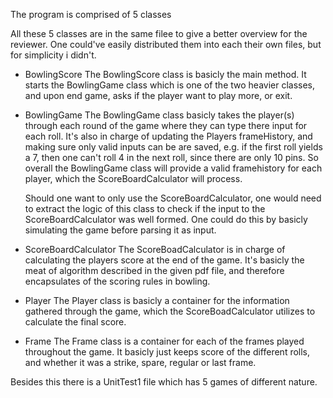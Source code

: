 The program is comprised of 5 classes

All these 5 classes are in the same filee to give a better overview for the reviewer. One 
could've easily distributed them into each their own files, but for simplicity i didn't.

- BowlingScore
	The BowlingScore class is basicly the main method. 
	It starts the BowlingGame class which is one of the two heavier classes, and upon
	end game, asks if the player want to play more, or exit.

- BowlingGame
	The BowlingGame class basicly takes the player(s) through each round of the game
	where they can type there input for each roll. It's also in charge of updating the 
	Players frameHistory, and making sure only valid inputs can be are saved, e.g. if
	the first roll yields a 7, then one can't roll 4 in the next roll, since there are 
	only 10 pins. So overall the BowlingGame class will provide a valid framehistory
	for each player, which the ScoreBoardCalculator will process.

	Should one want to only use the ScoreBoardCalculator, one would need to extract
	the logic of this class to check if the input to the ScoreBoardCalculator was well
	formed. One could do this by basicly simulating the game before parsing it as input.

- ScoreBoardCalculator
	The ScoreBoadCalculator is in charge of calculating the players score at the end 
	of the game. It's basicly the meat of algorithm described in the given pdf file,
	and therefore encapsulates of the scoring rules in bowling.

- Player
	The Player class is basicly a container for the information gathered through the
	game, which the ScoreBoadCalculator utilizes to calculate the final score.

- Frame
	The Frame class is a container for each of the frames played throughout the game.
	It basicly just keeps score of the different rolls, and whether it was a strike,
	spare, regular or last frame.

Besides this there is a UnitTest1 file which has 5 games of different nature.
